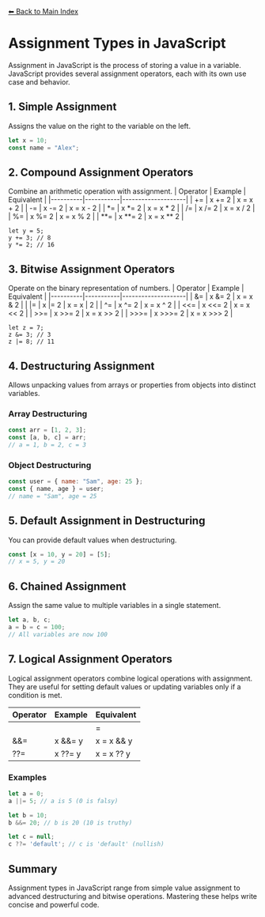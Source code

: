 [⬅ Back to Main Index](../README.md)

# Assignment Types in JavaScript

Assignment in JavaScript is the process of storing a value in a variable. JavaScript provides several assignment operators, each with its own use case and behavior.

## 1. Simple Assignment
Assigns the value on the right to the variable on the left.
```js
let x = 10;
const name = "Alex";
```

## 2. Compound Assignment Operators
Combine an arithmetic operation with assignment.
| Operator | Example   | Equivalent         |
|----------|-----------|--------------------|
| +=       | x += 2    | x = x + 2          |
| -=       | x -= 2    | x = x - 2          |
| *=       | x *= 2    | x = x * 2          |
| /=       | x /= 2    | x = x / 2          |
| %=       | x %= 2    | x = x % 2          |
| **=      | x **= 2   | x = x ** 2         |
```
let y = 5;
y += 3; // 8
y *= 2; // 16
```

## 3. Bitwise Assignment Operators
Operate on the binary representation of numbers.
| Operator | Example   | Equivalent         |
|----------|-----------|--------------------|
| &=       | x &= 2    | x = x & 2          |
| \|=      | x |= 2    | x = x | 2          |
| ^=       | x ^= 2    | x = x ^ 2          |
| <<=      | x <<= 2   | x = x << 2         |
| >>=      | x >>= 2   | x = x >> 2         |
| >>>=     | x >>>= 2  | x = x >>> 2        |
```
let z = 7;
z &= 3; // 3
z |= 8; // 11
```

## 4. Destructuring Assignment
Allows unpacking values from arrays or properties from objects into distinct variables.
### Array Destructuring
```js
const arr = [1, 2, 3];
const [a, b, c] = arr;
// a = 1, b = 2, c = 3
```
### Object Destructuring
```js
const user = { name: "Sam", age: 25 };
const { name, age } = user;
// name = "Sam", age = 25
```

## 5. Default Assignment in Destructuring
You can provide default values when destructuring.
```js
const [x = 10, y = 20] = [5];
// x = 5, y = 20
```

## 6. Chained Assignment
Assign the same value to multiple variables in a single statement.
```js
let a, b, c;
a = b = c = 100;
// All variables are now 100
```

## 7. Logical Assignment Operators
Logical assignment operators combine logical operations with assignment. They are useful for setting default values or updating variables only if a condition is met.

| Operator | Example         | Equivalent                |
|----------|----------------|---------------------------|
| ||=      | x ||= y        | x = x || y                |
| &&=      | x &&= y        | x = x && y                |
| ??=      | x ??= y        | x = x ?? y                |

### Examples
```js
let a = 0;
a ||= 5; // a is 5 (0 is falsy)

let b = 10;
b &&= 20; // b is 20 (10 is truthy)

let c = null;
c ??= 'default'; // c is 'default' (nullish)
```

## Summary
Assignment types in JavaScript range from simple value assignment to advanced destructuring and bitwise operations. Mastering these helps write concise and powerful code.
